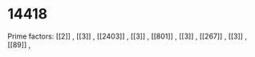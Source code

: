 # 14418

Prime factors: [[2]] , [[3]] , [[2403]] , [[3]] , [[801]] , [[3]] , [[267]] , [[3]] , [[89]] , 